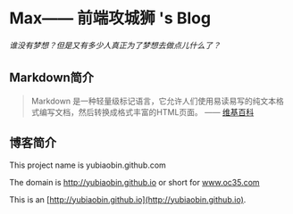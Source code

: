 Max—— 前端攻城狮 's Blog
=======================


###### 谁没有梦想？但是又有多少人真正为了梦想去做点儿什么了？




Markdown简介
-----------

> Markdown 是一种轻量级标记语言，它允许人们使用易读易写的纯文本格式编写文档，然后转换成格式丰富的HTML页面。    —— [维基百科](https://zh.wikipedia.org/wiki/Markdown)


博客简介
-------

This project name is yubiaobin.github.com

The domain is  http://yubiaobin.github.io  or  short for www.oc35.com

This is an [http://yubiaobin.github.io](http://yubiaobin.github.io).
